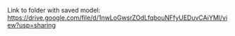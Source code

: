 Link to folder with saved model: https://drive.google.com/file/d/1nwLoGwsrZOdLfqbouNFfyUEDuvCAiYMl/view?usp=sharing
